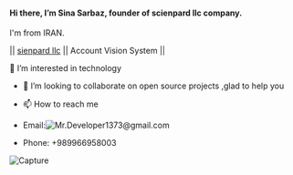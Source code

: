  #### Hi there, I’m Sina Sarbaz, founder of scienpard llc company. 
 I'm from IRAN. 
 
 || [sienpard llc]() || Account Vision System ||
     
 👀 I’m interested in technology 
- 💞️ I’m looking to collaborate on open source projects ,glad to help you
- 📫 How to reach me 

-  Email:![Mr.Developer1373@gmail.com]()
-  Phone: +989966958003
                       


![Capture](https://user-images.githubusercontent.com/96867308/152641535-69a66c64-fb90-4c90-a024-cfcee3bf55ba.GIF)

